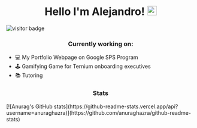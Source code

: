 <h1 align="center"> Hello I'm Alejandro! <img src="https://media.giphy.com/media/hvRJCLFzcasrR4ia7z/giphy.gif" width="25px"> </h1>

<div align="center"></div>

<img align="center" src="https://visitor-badge.glitch.me/badge?page_id=${your.username}.${your.repo.id}." alt="visitor badge"/>

<h3 align="center">Currently working on:</h3>
<ul>
  	<li>💻 My Portfolio Webpage on Google SPS Program</li>
	<li>🕹️ Gamifying Game for Ternium onboarding executives</li>
	<li>📚 Tutoring</li>
</ul>

<h3 align="center">Stats</h3>
[![Anurag's GitHub stats](https://github-readme-stats.vercel.app/api?username=anuraghazra)](https://github.com/anuraghazra/github-readme-stats)






